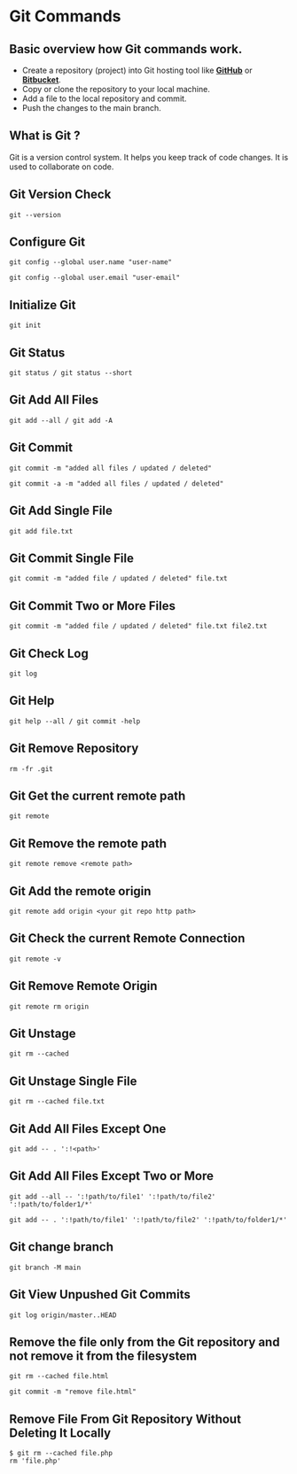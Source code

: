 # Git Commands

## Basic overview how Git commands work.

* Create a repository (project) into Git hosting tool like **[GitHub](https://github.com/)** or **[Bitbucket](https://bitbucket.org/)**.
* Copy or clone the repository to your local machine.
* Add a file to the local repository and commit.
* Push the changes to the main branch.

## What is Git ?

Git is a version control system. It helps you keep track of code changes. It is used to collaborate on code.

## Git Version Check

```
git --version
```

## Configure Git

```
git config --global user.name "user-name"
```
```
git config --global user.email "user-email"
```

## Initialize Git

```
git init
```

## Git Status

```
git status / git status --short
```

## Git Add All Files

```
git add --all / git add -A
```

## Git Commit

```
git commit -m "added all files / updated / deleted"
```

```
git commit -a -m "added all files / updated / deleted"
```

## Git Add Single File

```
git add file.txt
```

## Git Commit Single File

```
git commit -m "added file / updated / deleted" file.txt
```

## Git Commit Two or More Files

```
git commit -m "added file / updated / deleted" file.txt file2.txt
```

## Git Check Log

```
git log
```

## Git Help

```
git help --all / git commit -help
```

## Git Remove Repository

```
rm -fr .git
```

## Git Get the current remote path

```
git remote
```

## Git Remove the remote path

```
git remote remove <remote path>
```

## Git Add the remote origin

```
git remote add origin <your git repo http path>
```

## Git Check the current Remote Connection

```
git remote -v
```

## Git Remove Remote Origin

```
git remote rm origin
```

## Git Unstage

```
git rm --cached
```

## Git Unstage Single File

```
git rm --cached file.txt
```

## Git Add All Files Except One

```
git add -- . ':!<path>'
```

## Git Add All Files Except Two or More

```
git add --all -- ':!path/to/file1' ':!path/to/file2' ':!path/to/folder1/*'
```

```
git add -- . ':!path/to/file1' ':!path/to/file2' ':!path/to/folder1/*'
```

## Git change branch

```
git branch -M main
```

## Git View Unpushed Git Commits

```
git log origin/master..HEAD
```

## Remove the file only from the Git repository and not remove it from the filesystem

```
git rm --cached file.html
```

```
git commit -m "remove file.html"
```

## Remove File From Git Repository Without Deleting It Locally

```
$ git rm --cached file.php
rm 'file.php'
```
